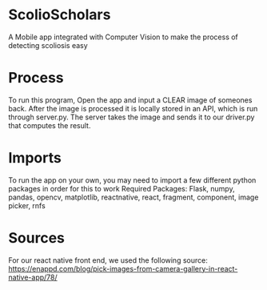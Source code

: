 # ScolioScholars
A Mobile app integrated with Computer Vision to make the process of detecting scoliosis easy

# Process
To run this program, Open the app and input a CLEAR image of someones back. After the image is processed it is locally stored in an API, which is run through server.py. The server takes the image and sends it to our driver.py that computes the result. 

# Imports
To run the app on your own, you may need to import a few different python packages in order for this to work Required Packages: Flask, numpy, pandas, opencv, matplotlib, reactnative, react, fragment, component, image picker, rnfs

# Sources
For our react native front end, we used the following source: https://enappd.com/blog/pick-images-from-camera-gallery-in-react-native-app/78/

